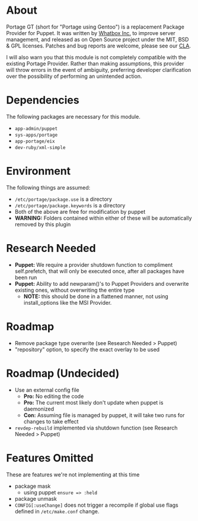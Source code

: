 # About

Portage GT (short for "Portage using Gentoo") is a replacement Package Provider for Puppet. It was written by [Whatbox Inc.](http://whatbox.ca/) to improve server management, and released as on Open Source project under the MIT, BSD & GPL licenses. Patches and bug reports are welcome, please see our [CLA](http://whatbox.ca/policies/contributions).

I will also warn you that this module is not completely compatible with the existing Portage Provider. Rather than making assumptions, this provider will throw errors in the event of ambiguity, preferring developer clarification over the possibility of performing an unintended action.


# Dependencies
The following packages are necessary for this module.

* `app-admin/puppet`
* `sys-apps/portage`
* `app-portage/eix`
* `dev-ruby/xml-simple`


# Environment
The following things are assumed:

* `/etc/portage/package.use` is a directory
* `/etc/portage/package.keywords` is a directory
* Both of the above are free for modification by puppet
* __WARNING:__ Folders contained within either of these will be automatically removed by this plugin


# Research Needed
* __Puppet:__ We require a provider shutdown function to compliment self.prefetch, that will only be executed once, after all packages have been run
* __Puppet:__ Ability to add newparam()'s to Puppet Providers and overwrite existing ones, without overwriting the entire type
    * __NOTE:__ this should be done in a flattened manner, not using install_options like the MSI Provider.


# Roadmap

* Remove package type overwrite (see Research Needed > Puppet)
* "repository" option, to specify the exact overlay to be used


# Roadmap (Undecided)

* Use an external config file
    * __Pro:__ No editing the code
    * __Pro:__ The current most likely don't update when puppet is daemonized
    * __Con:__ Assuming file is managed by puppet, it will take two runs for changes to take effect
* `revdep-rebuild` implemented via shutdown function (see Research Needed > Puppet)


# Features Omitted
These are features we're not implementing at this time

* package mask
    * using puppet `ensure => :held`
* package unmask
* `CONFIG[:useChange]` does not trigger a recompile if global use flags defined in `/etc/make.conf` change.

